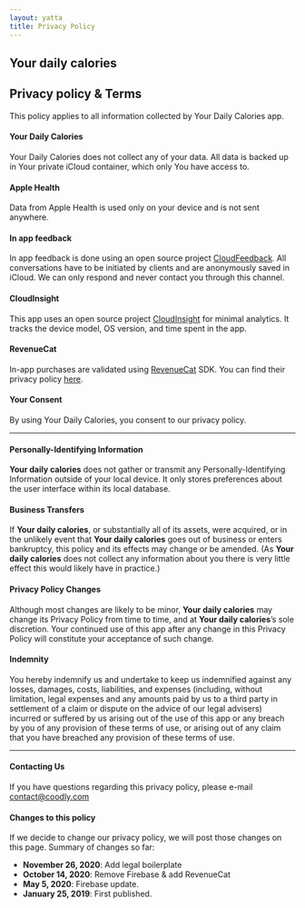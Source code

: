 ```yaml
---
layout: yatta
title: Privacy Policy
---
```

## Your daily calories
## Privacy policy  & Terms

This policy applies to all information collected by Your Daily Calories app.

#### **Your Daily Calories**
Your Daily Calories does not collect any of your data. All data is backed up in Your private iCloud container, which only You have access to.

#### **Apple Health**
Data from Apple Health is used only on your device and is not sent anywhere. 

#### **In app feedback**
In app feedback is done using an open source project [CloudFeedback][2]. All conversations have to be initiated by clients and are anonymously saved in iCloud. We can only respond and never contact you through this channel.

#### **CloudInsight**
This app uses an open source project [CloudInsight][3] for minimal analytics. It tracks the device model, OS version, and time spent in the app.

#### **RevenueCat**
In-app purchases are validated using [RevenueCat][4] SDK. You can find their privacy policy [here][5].

#### **Your Consent**
By using Your Daily Calories, you consent to our privacy policy.

---
#### Personally-Identifying Information

**Your daily calories** does not gather or transmit any Personally-Identifying Information outside of your local device. It only stores preferences about the user interface within its local database.

#### Business Transfers

If **Your daily calories**, or substantially all of its assets, were acquired, or in the unlikely event that **Your daily calories** goes out of business or enters bankruptcy, this policy and its effects may change or be amended. (As **Your daily calories** does not collect any information about you there is very little effect this would likely have in practice.)

#### Privacy Policy Changes

Although most changes are likely to be minor, **Your daily calories** may change its Privacy Policy from time to time, and at **Your daily calories**’s sole discretion. Your continued use of this app after any change in this Privacy Policy will constitute your acceptance of such change.

#### Indemnity

You hereby indemnify us and undertake to keep us indemnified against any losses, damages, costs, liabilities, and expenses (including, without limitation, legal expenses and any amounts paid by us to a third party in settlement of a claim or dispute on the advice of our legal advisers) incurred or suffered by us arising out of the use of this app or any breach by you of any provision of these terms of use, or arising out of any claim that you have breached any provision of these terms of use.
___

#### **Contacting Us**
If you have questions regarding this privacy policy, please e-mail [contact@coodly.com][1]

#### **Changes to this policy**
If we decide to change our privacy policy, we will post those changes on this page. Summary of changes so far:

* **November 26, 2020**: Add legal boilerplate
* **October 14, 2020**: Remove Firebase & add RevenueCat
* **May 5, 2020**: Firebase update.
* **January 25, 2019**: First published.


[1]: mailto:contact@coodly.com
[2]: https://github.com/coodly/CloudFeedback
[3]: https://github.com/coodly/CloudInsight
[4]: https://www.revenuecat.com
[5]: https://www.revenuecat.com/privacy